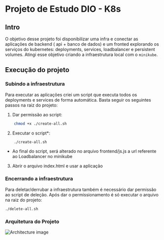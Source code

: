 # Projeto de Estudo DIO - K8s 


## Intro

O objetivo desse projeto foi disponibilizar uma infra e conectar as aplicações de backend ( api + banco de dados) e um fronted explorando os serviços do kubernetes: deployments, services, loadbalancer e persistent volumes. Atingi esse objetivo criando a infraestrutura local com o `minikube`. 

## Execução do projeto

### Subindo a infraestrutura

Para executar as aplicações criei um script que executa todos os deployments e services de forma automática. Basta seguir os seguintes passos na raiz do projeto:

1. Dar permissão ao script:
```bash
    chmod +x ./create-all.sh
```

2. Executar o script*:
```bash
    ./create-all.sh
```
* Ao final do script, será alterado no arquivo frontend/js.js a url referente ao Loadbalancer no minikube
3. Abrir o arquivo index.html e usar a aplicação 

### Encerrando a infraestrutura

Para deletar/derrubar a infraestrutura também é necessário dar permissão ao script de deleção. Após dar o permissionamento é só executar o arquivo na raiz do projeto:

```bash
./delete-all.sh
```

### Arquitetura do Projeto

![Architecture image](assets/k8s-infra.png)
